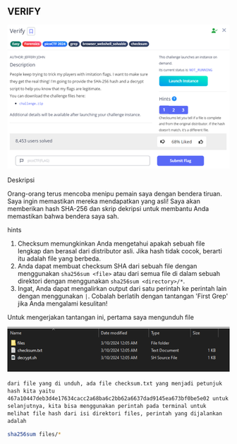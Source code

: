 ## VERIFY

![Verify](../../AssetImage/Picture1.png)

Deskripsi

Orang-orang terus mencoba menipu pemain saya dengan bendera tiruan. Saya ingin memastikan mereka mendapatkan yang asli! Saya akan memberikan hash SHA-256 dan skrip dekripsi untuk membantu Anda memastikan bahwa bendera saya sah.

hints
1.	Checksum memungkinkan Anda mengetahui apakah sebuah file lengkap dan berasal dari distributor asli. Jika hash tidak cocok, berarti itu adalah file yang berbeda.
2.	Anda dapat membuat checksum SHA dari sebuah file dengan menggunakan `sha256sum <file>` atau dari semua file di dalam sebuah direktori dengan menggunakan `sha256sum <directory>/*`.
3.	Ingat, Anda dapat mengalirkan output dari satu perintah ke perintah lain dengan menggunakan `|`. Cobalah berlatih dengan tantangan 'First Grep' jika Anda mengalami kesulitan!


Untuk mengerjakan tantangan ini, pertama saya mengunduh file 

![Verify](../../AssetImage/Picture2.png)

``dari file yang di unduh, ada file checksum.txt yang menjadi petunjuk hash kita yaitu 467a10447deb3d4e17634cacc2a68ba6c2bb62a6637dad9145ea673bf0be5e02
untuk selanjutnya, kita bisa menggunakan perintah pada terminal untuk melihat file hash dari isi direktori files, perintah yang dijalankan adalah``
```sh
sha256sum files/*
```

